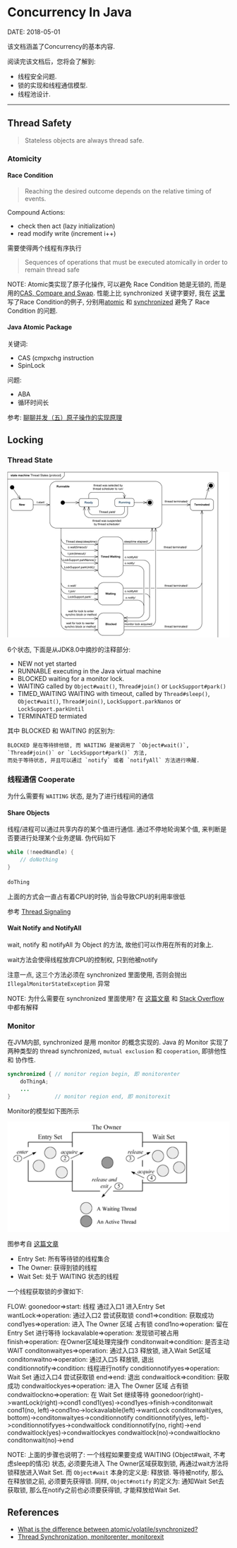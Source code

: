 Concurrency In Java
===================

DATE: 2018-05-01

该文档涵盖了Concurrency的基本内容.

阅读完该文档后，您将会了解到:

* 线程安全问题.
* 锁的实现和线程通信模型.
* 线程池设计.

--------------------------------------------------------------------------------

Thread Safety
------------
> Stateless objects are always thread safe.

### Atomicity
#### Race Condition
> Reaching the desired outcome depends  on the relative timing of events.

Compound Actions:

- check then act (lazy  initialization)
- read modify write (increment i++)

需要使得两个线程有序执行

> Sequences of operations that must be executed atomically in order to remain thread safe

NOTE: Atomic类实现了原子化操作, 可以避免 Race Condition 她是无锁的, 而是用的[CAS, Compare and Swap](https://en.wikipedia.org/wiki/Compare-and-swap). 性能上比 synchronized 关键字要好, 我在 [这里](https://github.com/dengqinghua/my_examples/blob/master/java/src/test/java/com/dengqinghua/concurrency/AtomicKlassTest.java#L23) 写了Race Condition的例子, 分别用[atomic](https://github.com/dengqinghua/my_examples/blob/master/java/src/test/java/com/dengqinghua/concurrency/AtomicKlassTest.java#L66) 和 [synchronized](https://github.com/dengqinghua/my_examples/blob/master/java/src/test/java/com/dengqinghua/concurrency/AtomicKlassTest.java#L43) 避免了 Race Condition 的问题.

#### Java Atomic Package
关键词:

- CAS (cmpxchg instruction
- SpinLock

问题:

- ABA
- 循环时间长

参考: [聊聊并发（五）原子操作的实现原理](http://ifeve.com/atomic-operation/)

Locking
-------
### Thread State
![threadLifeCycle](https://raw.githubusercontent.com/dengqinghua/roses/master/assets/images/threadLifeCycle.jpeg)

6个状态, 下面是从JDK8.0中摘抄的注释部分:

- NEW not yet started
- RUNNABLE executing in the Java virtual machine
- BLOCKED waiting for a monitor lock.
- WAITING called by `Object#wait()`, `Thread#join()` or `LockSupport#park()`
- TIMED_WAITING  WAITING with timeout, called by `Thread#sleep()`, `Object#wait()`, `Thread#join()`, `LockSupport.parkNanos` or `LockSupport.parkUntil`
- TERMINATED termiated

其中 BLOCKED 和 WAITING 的区别为:

```
BLOCKED 是在等待排他锁, 而 WAITING 是被调用了 `Object#wait()`, `Thread#join()` or `LockSupport#park()` 方法,
而处于等待状态, 并且可以通过 `notify` 或者 `notifyAll` 方法进行唤醒.
```

### 线程通信 Cooperate
为什么需要有 `WAITING` 状态, 是为了进行线程间的通信

#### Share Objects
线程/进程可以通过共享内存的某个值进行通信. 通过不停地轮询某个值, 来判断是否要进行处理某个业务逻辑. 伪代码如下

```java
while (!needHandle) {
    // doNothing
}

doThing
```

上面的方式会一直占有着CPU的时钟, 当会导致CPU的利用率很低


参考 [Thread Signaling](http://tutorials.jenkov.com/java-concurrency/thread-signaling.html)

#### Wait Notify and NotifyAll
wait, notify 和 notifyAll 为 Object 的方法, 故他们可以作用在所有的对象上.

wait方法会使得线程放弃CPU的控制权, 只到他被notify

注意一点, 这三个方法必须在 synchronized 里面使用, 否则会抛出 `IllegalMonitorStateException` 异常

NOTE: 为什么需要在 synchronized 里面使用? 在 [这篇文章](http://www.xyzws.com/Javafaq/why-wait-notify-notifyall-must-be-called-inside-a-synchronized-method-block/127) 和 [Stack Overflow](https://stackoverflow.com/questions/2779484/why-must-wait-always-be-in-synchronized-block) 中都有解释

### Monitor
在JVM内部, synchronized 是用 monitor 的概念实现的. Java 的 Monitor 实现了两种类型的 thread synchronized, `mutual exclusion` 和 `cooperation`, 即排他性 和 协作性.

```java
synchronized { // monitor region begin, 即 monitorenter
    doThingA;
    ...
}              // monitor region end, 即 monitorexit
```

Monitor的模型如下图所示

![threadmonitor](https://raw.githubusercontent.com/dengqinghua/roses/master/assets/images/threadmonitor.png)

图参考自 [这篇文章](https://www.artima.com/insidejvm/ed2/threadsynch.html)

- Entry Set: 所有等待锁的线程集合
- The Owner: 获得到锁的线程
- Wait Set: 处于 WAITING 状态的线程

一个线程获取锁的步骤如下:

FLOW:
goonedoor=>start: 线程 通过入口1
进入Entry Set
wantLock=>operation: 通过入口2
尝试获取锁
cond1=>condition: 获取成功
cond1yes=>operation: 进入 The Owner 区域
占有锁
cond1no=>operation: 留在 Entry Set 进行等待
lockavalable=>operation: 发现锁可被占用
finish=>operation: 在Owner区域处理完操作
conditonwait=>condition: 是否主动WAIT
conditonwaityes=>operation: 通过入口3
释放锁, 进入Wait Set区域
conditonwaitno=>operation: 通过入口5
释放锁, 退出
conditionnotify=>condition: 线程进行notify
conditionnotifyyes=>operation: Wait Set 通过入口4
尝试获取锁
end=>end: 退出
condwaitlock=>condition: 获取成功
condwaitlockyes=>operation: 进入 The Owner 区域
占有锁
condwaitlockno=>operation: 在 Wait Set 继续等待
goonedoor(right)->wantLock(right)->cond1
cond1(yes)->cond1yes->finish->conditonwait
cond1(no, left)->cond1no->lockavalable(left)->wantLock
conditonwait(yes, bottom)->conditonwaityes->conditionnotify
conditionnotify(yes, left)->conditionnotifyyes->condwaitlock
conditionnotify(no, right)->end
condwaitlock(yes)->condwaitlockyes
condwaitlock(no)->condwaitlockno
conditonwait(no)->end

NOTE: 上面的步骤也说明了: 一个线程如果要变成 WAITING (Object#wait, 不考虑sleep的情况) 状态, 必须要先进入
The Owner区域获取到锁, 再通过wait方法将锁释放进入Wait Set. 而 `Object#wait` 本身的定义是: 释放锁.
等待被notify, 那么在释放锁之前, 必须要先获得锁. 同样, `Object#notify` 的定义为: 通知Wait Set去获取锁,
那么在notify之前也必须要获得锁, 才能释放给Wait Set.

References
----------
- [What is the difference between atomic/volatile/synchronized?](https://stackoverflow.com/a/9749864/8186609)
- [Thread Synchronization, monitorenter, monitorexit](https://www.artima.com/insidejvm/ed2/threadsynch.html)
